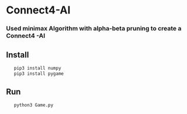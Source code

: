 # Connect4-AI
### Used minimax Algorithm with alpha-beta pruning to create a Connect4 -AI

## Install

``` bash
   pip3 install numpy
   pip3 install pygame
```

## Run

``` bash
   python3 Game.py
```
    

